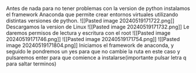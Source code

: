 Antes de nada para no tener problemas con la version de python instalamos el framework Anaconda que permite crear entornos virtuales utilizando distintas versiones de python.
![[Pasted image 20240519171722.png]]
Descargamos la version de Linux
![[Pasted image 20240519171732.png]]
Le daremos permisos de lectura y escritura con el root
![[Pasted image 20240519171746.png]]
![[Pasted image 20240519171754.png]]
![[Pasted image 20240519171804.png]]
Iniciamos el framework de anaconda, y seguido le pondremos un yes para que no cambie la ruta en este caso y pulsaremos enter para que comience a instalarse(importante pulsar letra q para saltar terminos)
